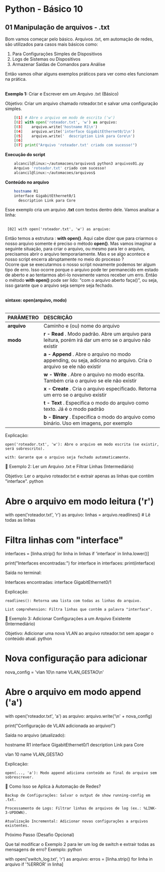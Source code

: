 # Python - Básico 10

## 01 Manipulação de arquivos - .txt

Bom vamos começar pelo básico. Arquivos .txt, em automação de redes, são utilizados para casos mais básicos como:  

1. Para Configurações Simples de Dispositivos
2. Logs de Sistemas ou Dispositivos
3. Armazenar Saídas de Comandos para Análise

Então vamos olhar alguns exemplos práticos para ver como eles funcionam na prática. <br></br>

**Exemplo 1:** Criar e Escrever em um Arquivo .txt (Básico)

Objetivo: Criar um arquivo chamado roteador.txt e salvar uma configuração simples.

```Python
    [01] # Abre o arquivo em modo de escrita ('w')
    [02] with open('roteador.txt', 'w') as arquivo:
    [03]    arquivo.write('hostname R1\n')
    [04]    arquivo.write('interface GigabitEthernet0/1\n')
    [05]    arquivo.write('  description Link para Core\n')
    [06]
    [07] print("Arquivo 'roteador.txt' criado com sucesso!")
```

**Execução do script**

```Bash
    alcancil@linux:~/automacoes/arquivos$ python3 arquivos01.py 
    Arquivo 'roteador.txt' criado com sucesso!
    alcancil@linux:~/automacoes/arquivos$ 
```

**Conteúdo no arquivo**

```Bash
    hostname R1
    interface GigabitEthernet0/1
      description Link para Core
```

Esse exemplo cria um arquivo **.txt** com textos dentro dele. Vamos analisar a linha: <br></br>
     
     [02] with open('roteador.txt', 'w') as arquivo: 

Então temos a estrutura : **with open()**. Aqui cabe dizer que para criarmos o nosso arquivo somente é preciso o método **open()**. Mas vamos imaginar a seguinte situação, para criar o arquivo, ou mesmo para ler o arquivo, precisamos abrir o arquivo temporariamente. Mas e se algo acontece e nosso script encerra abruptamente no meio do processo ?  
Ocorre que se executarmos o nosso script novamente podemos ter algum tipo de erro. Isso ocorre porque o arquivo pode ter permanecido em estado de aberto e ao tentarmos abri-lo novamente vamos receber um erro. Então o método **with open()** pode ser lido: "com o arquivo aberto faça()", ou seja, isso garante que o arquivo seja sempre seja fechado. <br></br>

**sintaxe: open(arquivo, modo)**  <br></br>

| PARÂMETRO   | DESCRIÇÃO                                                                                                          |
|-------------|:-------------------------------------------------------------------------------------------------------------------|
|**arquivo**  | Caminho e (ou) nome do arquivo                                                                                     | 
| **modo**    | **r - Read** . Modo padrão. Abre um arquivo para leitura, porém irá dar um erro se o arquivo não existir           |
|             | **a - Append** . Abre o arquivo no modo appending, ou seja, adiciona no arquivo. Cria o arquivo se ele não existir |
|             | **w - Write** . Abre o arquivo no modo escrita. Também cria o arquivo se ele não existir                           |
|             | **x - Create** . Cria o arquivo especificado. Retorna um erro se o arquivo existir                                 |
|             | **t - Text** . Especifica o modo do arquivo como texto. Já é o modo padrão                                         |
|             | **b - Binary** . Especifica o modo do arquivo como binário. Uso em imagens, por exemplo                            |



Explicação:

    open('roteador.txt', 'w'): Abre o arquivo em modo escrita (se existir, será sobrescrito).

    with: Garante que o arquivo seja fechado automaticamente.

📌 Exemplo 2: Ler um Arquivo .txt e Filtrar Linhas (Intermediário)

Objetivo: Ler o arquivo roteador.txt e extrair apenas as linhas que contêm "interface".
python

# Abre o arquivo em modo leitura ('r')
with open('roteador.txt', 'r') as arquivo:
    linhas = arquivo.readlines()  # Lê todas as linhas

# Filtra linhas com "interface"
interfaces = [linha.strip() for linha in linhas if 'interface' in linha.lower()]

print("Interfaces encontradas:")
for interface in interfaces:
    print(interface)

Saída no terminal:

Interfaces encontradas:
interface GigabitEthernet0/1

Explicação:

    readlines(): Retorna uma lista com todas as linhas do arquivo.

    List comprehension: Filtra linhas que contêm a palavra "interface".

📌 Exemplo 3: Adicionar Configurações a um Arquivo Existente (Intermediário)

Objetivo: Adicionar uma nova VLAN ao arquivo roteador.txt sem apagar o conteúdo atual.
python

# Nova configuração para adicionar
nova_config = 'vlan 10\n  name VLAN_GESTAO\n'

# Abre o arquivo em modo append ('a')
with open('roteador.txt', 'a') as arquivo:
    arquivo.write('\n' + nova_config)

print("Configuração de VLAN adicionada ao arquivo!")

Saída no arquivo (atualizado):

hostname R1
interface GigabitEthernet0/1
  description Link para Core

vlan 10
  name VLAN_GESTAO

Explicação:

    open(..., 'a'): Modo append adiciona conteúdo ao final do arquivo sem sobrescrever.

🎯 Como Isso se Aplica à Automação de Redes?

    Backup de Configurações: Salvar o output de show running-config em .txt.

    Processamento de Logs: Filtrar linhas de arquivos de log (ex.: %LINK-3-UPDOWN).

    Atualização Incremental: Adicionar novas configurações a arquivos existentes.

Próximo Passo (Desafio Opcional)

Que tal modificar o Exemplo 2 para ler um log de switch e extrair todas as mensagens de erro? Exemplo:
python

with open('switch_log.txt', 'r') as arquivo:
    erros = [linha.strip() for linha in arquivo if '%ERROR' in linha]